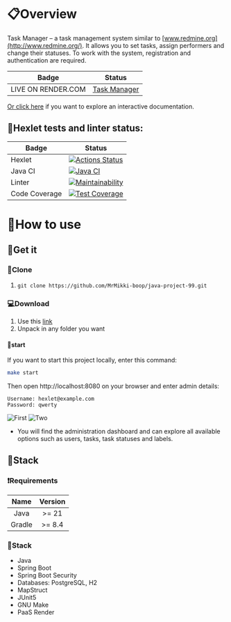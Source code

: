 # 📋Overview

Task Manager – a task management system similar to [www.redmine.org](http://www.redmine.org/). It allows you to
set tasks, assign performers and change their statuses. To work with the system, registration and authentication are
required.

| Badge              | Status                                                 |
|--------------------|--------------------------------------------------------|
| LIVE ON RENDER.COM | [Task Manager](https://task-manager-thwe.onrender.com) |

[Or click here](https://task-manager-thwe.onrender.com/swagger-ui/index.html) if you want to explore an interactive
documentation.

## 📝Hexlet tests and linter status:

| Badge              | Status                                                                                                                                                                             |
|--------------------|------------------------------------------------------------------------------------------------------------------------------------------------------------------------------------|
| Hexlet             | [![Actions Status](https://github.com/MrMikki-boop/java-project-99/actions/workflows/hexlet-check.yml/badge.svg)](https://github.com/MrMikki-boop/java-project-99/actions)         |
| Java CI            | [![Java CI](https://github.com/MrMikki-boop/java-project-99/actions/workflows/JavaCI.yml/badge.svg)](https://github.com/MrMikki-boop/java-project-99/actions/workflows/JavaCI.yml) |
| Linter             | [![Maintainability](https://api.codeclimate.com/v1/badges/75b86ba0d1dd55d4a2bd/maintainability)](https://codeclimate.com/github/MrMikki-boop/java-project-99/maintainability)      |
| Code Coverage      | [![Test Coverage](https://api.codeclimate.com/v1/badges/75b86ba0d1dd55d4a2bd/test_coverage)](https://codeclimate.com/github/MrMikki-boop/java-project-99/test_coverage)            |
# 📂How to use

## 🔑Get it

### 💾Clone

1. `git clone https://github.com/MrMikki-boop/java-project-99.git`

### 💻Download

1. Use this [link](https://github.com/MrMikki-boop/java-project-99.git/archive/refs/heads/main.zip)
1. Unpack in any folder you want

#### 💫start

If you want to start this project locally, enter this command:

```bash
make start
```

Then open http://localhost:8080 on your browser and enter admin details:

```
Username: hexlet@example.com
Password: qwerty
```

![First](https://i.postimg.cc/HLbTHF0S/2024-02-22-220651.png)
![Two](https://i.postimg.cc/tRYmxWwb/2024-02-22-220543.png)

- You will find the administration dashboard and can explore all available options such as users, tasks, task statuses
  and labels.

## 📢Stack

### ❗️Requirements

|  Name  | Version |
|:------:|:-------:|
|  Java  |  >= 21  |
| Gradle | >= 8.4  |

### 📑Stack

* Java
* Spring Boot
* Spring Boot Security
* Databases: PostgreSQL, H2
* MapStruct
* JUnit5
* GNU Make
* PaaS Render
